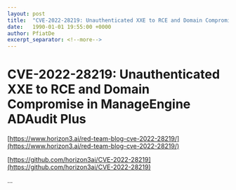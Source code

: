 ```yaml
---
layout: post
title:  "CVE-2022-28219: Unauthenticated XXE to RCE and Domain Compromise in ManageEngine ADAudit Plus"
date:   1990-01-01 19:55:00 +0000
author: PfiatDe
excerpt_separator: <!--more-->
---
```


# CVE-2022-28219: Unauthenticated XXE to RCE and Domain Compromise in ManageEngine ADAudit Plus

[https://www.horizon3.ai/red-team-blog-cve-2022-28219/](https://www.horizon3.ai/red-team-blog-cve-2022-28219/)

[https://github.com/horizon3ai/CVE-2022-28219](https://github.com/horizon3ai/CVE-2022-28219)

...
<!--more-->
